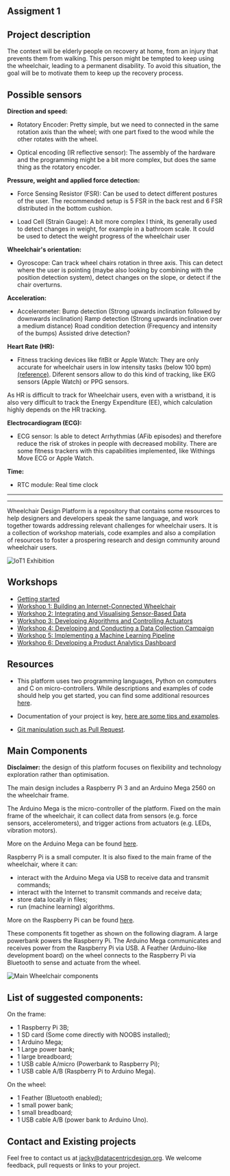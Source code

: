 ## Assigment 1

## Project description

The context will be elderly people on recovery at home, from an injury that prevents them from walking. This person might be tempted to keep using the wheelchair, leading to a permanent disability. To avoid this situation, the goal will be to motivate them to keep up the recovery process.

## Possible sensors

__**Direction and speed:**__

* Rotatory Encoder: Pretty simple, but we need to connected in the same rotation axis than the wheel; with one part fixed to the wood while the other rotates with the wheel.

* Optical encoding (IR reflective sensor): The assembly of the hardware and the programming might be a bit more complex, but does the same thing as the rotatory encoder.

__**Pressure, weight and applied force detection:**__

* Force Sensing Resistor (FSR): Can be used to detect different postures of the user. The recommended setup is 5 FSR in the back rest and 6 FSR distributed in the bottom cushion.

* Load Cell (Strain Gauge): A bit more complex I think, its generally used to detect changes in weight, for example in a bathroom scale. It could be used to detect the weight progress of the wheelchair user

__**Wheelchair's orientation:**__

* Gyroscope: Can track wheel chairs rotation in three axis. This can detect where the user is pointing (maybe also looking by combining with the position detection system), detect changes on the slope, or detect if the chair overturns.

__**Acceleration:**__

* Accelerometer: Bump detection (Strong upwards inclination followed by downwards inclination)
                 Ramp detection (Strong upwards inclination over a medium distance)
                 Road condition detection (Frequency and intensity of the bumps)
                 Assisted drive detection?

__**Heart Rate (HR):**__

* Fitness tracking devices like fitBit or Apple Watch: They are only accurate for wheelchair users in low intensity tasks (below 100 bpm) [(reference)](https://www.resna.org/sites/default/files/conference/2016/outcomes/tsang.html). Diferent sensors allow to do this kind of tracking, like EKG sensors (Apple Watch) or PPG sensors.

As HR is difficult to track for Wheelchair users, even with a wristband, it is also very difficult to track the Energy Expenditure (EE), which calculation highly depends on the HR tracking.

__**Electrocardiogram (ECG):**__

* ECG sensor: Is able to detect Arrhythmias (AFib episodes) and therefore reduce the risk of strokes in people with decreased mobility. There are some fitness trackers with this capabilities implemented, like Withings Move ECG or Apple Watch.

__**Time:**__

* RTC module: Real time clock
____
_________________________________________________________________________________________________

Wheelchair Design Platform is a repository that contains some resources to help
designers and developers speak the same language, and work together towards
addressing relevant challenges for wheelchair users. It is a collection of
workshop materials, code examples and also a compilation of resources to foster
a prospering research and design community around wheelchair users.


![IoT1 Exhibition](/docs/workshops/images/iot1_exhibition.jpg)

## Workshops

* [Getting started](/docs/workshops/GettingStarted.md)
* [Workshop 1: Building an Internet-Connected Wheelchair](/docs/workshops/Workshop1.md)
* [Workshop 2: Integrating and Visualising Sensor-Based Data](/docs/workshops/Workshop2.md)
* [Workshop 3: Developing Algorithms and Controlling Actuators](/docs/workshops/Workshop3.md)
* [Workshop 4: Developing and Conducting a Data Collection Campaign](/docs/workshops/Workshop4.md)
* [Workshop 5: Implementing a Machine Learning Pipeline](/docs/workshops/Workshop5.md)
* [Workshop 6: Developing a Product Analytics Dashboard](/docs/workshops/Workshop6.md)

## Resources

* This platform uses two programming languages, Python on computers and C on
micro-controllers. While descriptions and examples of code should help you
get started, you can find some additional resources
[here](/docs/resources/software.md "Python and C resources").

* Documentation of your project is key,
[here are some tips and examples](/docs/resources/documentation.md "Documentation tips and examples").

* [Git manipulation such as Pull Request](/docs/resources/git.md "Git manipulation").

## Main Components

__**Disclaimer:**__ the design of this platform focuses on flexibility and
technology exploration rather than optimisation.

The main design includes a Raspberry Pi 3 and an Arduino Mega 2560 on the wheelchair frame.

The Arduino Mega is the micro-controller of the platform. Fixed on the main frame of the wheelchair,
it can collect data from sensors (e.g. force sensors, accelerometers), and trigger actions from actuators
(e.g. LEDs, vibration motors).

More on the Arduino Mega can be found [here](https://github.com/datacentricdesign/wheelchair-design-platform/tree/examples/arduino "Arduino resources").

Raspberry Pi is a small computer. It is also fixed to the main frame of the wheelchair,
where it can:
* interact with the Arduino Mega via USB to receive data and transmit commands;
* interact with the Internet to transmit commands and receive data;
* store data locally in files;
* run (machine learning) algorithms.

More on the Raspberry Pi can be found [here](https://github.com/datacentricdesign/wheelchair-design-platform/tree/examples/raspberrypi "Raspberry Pi resources").

These components fit together as shown on the following diagram. A large powerbank
powers the Raspberry Pi. The Arduino Mega communicates and receives power from the
Raspberry Pi via USB. A Feather (Arduino-like development board) on the wheel connects to
the Raspberry Pi via Bluetooth to sense and actuate from the wheel.

![Main Wheelchair components](/docs/workshops/images/wheechair-components.png)

## List of suggested components:

On the frame:

* 1 Raspberry Pi 3B;
* 1 SD card (Some come directly with NOOBS installed);
* 1 Arduino Mega;
* 1 Large power bank;
* 1 large breadboard;
* 1 USB cable A/micro (Powerbank to Raspberry Pi);
* 1 USB cable A/B (Raspberry Pi to Arduino Mega).

On the wheel:

* 1 Feather (Bluetooth enabled);
* 1 small power bank;
* 1 small breadboard;
* 1 USB cable A/B (power bank to Arduino Uno).


## Contact and Existing projects

Feel free to contact us at jacky@datacentricdesign.org. We welcome feedback, pull requests
or links to your project.
